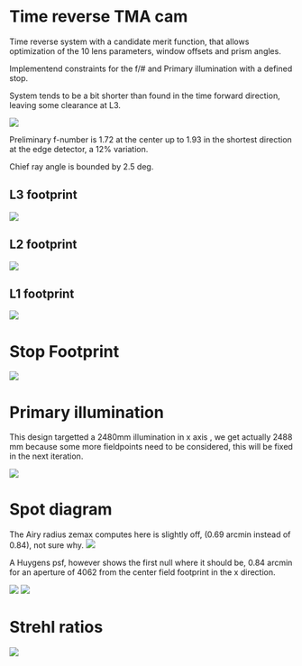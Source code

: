 # Time reverse TMA cam

Time reverse system with a candidate merit function, that allows optimization
of the 10 lens parameters, window offsets and prism angles.

Implementend constraints for the f/# and Primary illumination with a defined
stop.

System tends to be a bit shorter than found in the time forward direction,
leaving some clearance at L3.

![](layout.png)

Preliminary f-number is 1.72 at the center up to 1.93 in the shortest
direction at the edge detector, a 12% variation.

Chief ray angle is bounded by 2.5 deg.

## L3 footprint
![](FootprintDiagram_L3.png)
## L2 footprint
![](FootprintDiagram_L2.png)
## L1 footprint
![](FootprintDiagram_L1.png)
# Stop Footprint
![](Lyot.png)

# Primary illumination
This design targetted a 2480mm illumination in x axis , we get actually 2488 mm because some more
 fieldpoints need to be considered, this will  be fixed in the next iteration.

![](FootprintDiagram_prime.png)

# Spot diagram

The Airy radius zemax computes here is slightly off,
 (0.69 arcmin instead of 0.84), not sure why.
![](SpotDiagram.png)

A Huygens psf, however shows the first null where it should be, 0.84 arcmin for
an aperture of 4062 from the center field footprint in the x direction.

![](HuygensPSF.png)
![](HuygensPSFCrossSection2.png)

# Strehl ratios
![](RMSFieldMap.png)
